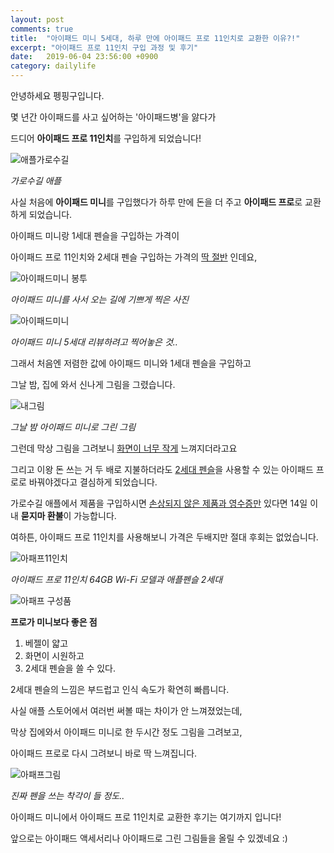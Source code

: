 ```yaml
---
layout: post
comments: true
title:  "아이패드 미니 5세대, 하루 만에 아이패드 프로 11인치로 교환한 이유?!"
excerpt: "아이패드 프로 11인치 구입 과정 및 후기"
date:   2019-06-04 23:56:00 +0900
category: dailylife
---
```


안녕하세요 펭핑구입니다.

몇 년간 아이패드를 사고 싶어하는 '아이패드병'을 앓다가 

드디어 **아이패드 프로 11인치**를 구입하게 되었습니다!

![애플가로수길](/uploads/daily/IMG_9498.jpeg)

*가로수길 애플*

사실 처음에 **아이패드 미니**를 구입했다가 하루 만에 돈을 더 주고 **아이패드 프로**로 교환하게 되었습니다.

아이패드 미니랑 1세대 펜슬을 구입하는 가격이 

아이패드 프로 11인치와 2세대 펜슬 구입하는 가격의 <u>딱 절반</u> 인데요,

![아이패드미니 봉투](/uploads/daily/IMG_9499.jpeg)

*아이패드 미니를 사서 오는 길에 기쁘게 찍은 사진*

![아이패드미니](/uploads/daily/IMG_9509.jpeg)

*아이패드 미니 5세대 리뷰하려고 찍어놓은 것..*

그래서 처음엔 저렴한 값에 아이패드 미니와 1세대 펜슬을 구입하고

그날 밤, 집에 와서 신나게 그림을 그렸습니다.



![내그림](/uploads/daily/IMG_0001.png)

*그날 밤 아이패드 미니로 그린 그림*





그런데 막상 그림을 그려보니 <u>화면이 너무 작게</u> 느껴지더라고요

그리고 이왕 돈 쓰는 거 두 배로 지불하더라도 <u>2세대 펜슬</u>을 사용할 수 있는 아이패드 프로로 바꿔야겠다고 결심하게 되었습니다.



가로수길 애플에서 제품을 구입하시면 <u>손상되지 않은 제품과 영수증만</u> 있다면 14일 이내 **묻지마 환불**이 가능합니다.



여하튼, 아이패드 프로 11인치를 사용해보니 가격은 두배지만 절대 후회는 없었습니다.

![아패프11인치](/uploads/daily/IMG_9527.jpeg)

*아이패드 프로 11인치 64GB Wi-Fi 모델과 애플펜슬 2세대*

![아패프 구성품](/uploads/daily/IMG_9522.jpeg)



**프로가 미니보다 좋은 점**

1. 베젤이 얇고
2. 화면이 시원하고 
3. 2세대 펜슬을 쓸 수 있다.  



2세대 펜슬의 느낌은 부드럽고 인식 속도가 확연히 빠릅니다.

사실 애플 스토어에서 여러번 써볼 때는 차이가 안 느껴졌었는데,

막상 집에와서 아이패드 미니로 한 두시간 정도 그림을 그려보고,

아이패드 프로로 다시 그려보니 바로 딱 느껴집니다.

![아패프그림](/uploads/daily/IMG_9529.jpeg)

*진짜 펜을 쓰는 착각이 들 정도..*



아이패드 미니에서 아이패드 프로 11인치로 교환한 후기는 여기까지 입니다!

앞으로는 아이패드 액세서리나 아이패드로 그린 그림들을 올릴 수 있겠네요 :)